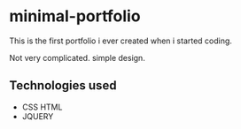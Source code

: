 # minimal-portfolio

This is the first portfolio i ever created when i started coding.

Not very complicated. simple design.

## Technologies used
* CSS HTML
* JQUERY
